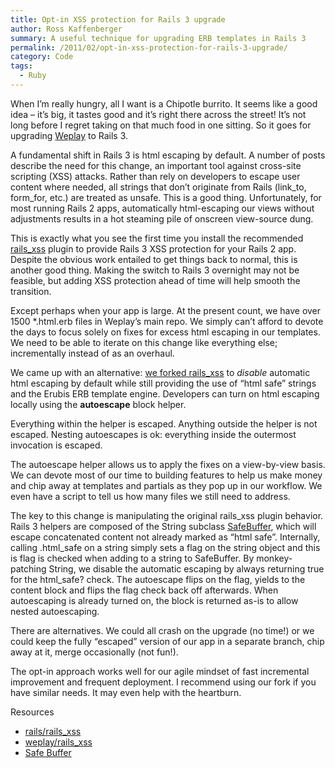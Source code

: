 ```yaml
---
title: Opt-in XSS protection for Rails 3 upgrade
author: Ross Kaffenberger
summary: A useful technique for upgrading ERB templates in Rails 3
permalink: /2011/02/opt-in-xss-protection-for-rails-3-upgrade/
category: Code
tags:
  - Ruby
---
```

When I’m really hungry, all I want is a Chipotle burrito. It seems like a good idea – it’s big, it tastes good and it’s right there across the street! It’s not long before I regret taking on that much food in one sitting. So it goes for upgrading [Weplay][1] to Rails 3.

A fundamental shift in Rails 3 is html escaping by default. A number of posts describe the need for this change, an important tool against cross-site scripting (XSS) attacks. Rather than rely on developers to escape user content where needed, all strings that don’t originate from Rails (link_to, form_for, etc.) are treated as unsafe. This is a good thing. Unfortunately, for most running Rails 2 apps, automatically html-escaping our views without adjustments results in a hot steaming pile of onscreen view-source dung.

This is exactly what you see the first time you install the recommended [rails_xss][2] plugin to provide Rails 3 XSS protection for your Rails 2 app. Despite the obvious work entailed to get things back to normal, this is another good thing. Making the switch to Rails 3 overnight may not be feasible, but adding XSS protection ahead of time will help smooth the transition.

Except perhaps when your app is large. At the present count, we have over 1500 \*.html.erb files in Weplay’s main repo. We simply can’t afford to devote the days to focus solely on fixes for excess html escaping in our templates. We need to be able to iterate on this change like everything else; incrementally instead of as an overhaul.

We came up with an alternative: [we forked rails_xss][3] to *disable* automatic html escaping by default while still providing the use of “html safe” strings and the Erubis ERB template engine. Developers can turn on html escaping locally using the **autoescape** block helper.

Everything within the helper is escaped. Anything outside the helper is not escaped. Nesting autoescapes is ok: everything inside the outermost invocation is escaped.

The autoescape helper allows us to apply the fixes on a view-by-view basis. We can devote most of our time to building features to help us make money and chip away at templates and partials as they pop up in our workflow. We even have a script to tell us how many files we still need to address.

The key to this change is manipulating the original rails_xss plugin behavior. Rails 3 helpers are composed of the String subclass [SafeBuffer][4], which will escape concatenated content not already marked as “html safe”. Internally, calling .html_safe on a string simply sets a flag on the string object and this is flag is checked when adding to a string to SafeBuffer. By monkey-patching String, we disable the automatic escaping by always returning true for the html_safe? check. The autoescape flips on the flag, yields to the content block and flips the flag check back off afterwards. When autoescaping is already turned on, the block is returned as-is to allow nested autoescaping.

There are alternatives. We could all crash on the upgrade (no time!) or we could keep the fully “escaped” version of our app in a separate branch, chip away at it, merge occasionally (not fun!).

The opt-in approach works well for our agile mindset of fast incremental improvement and frequent deployment. I recommend using our fork if you have similar needs. It may even help with the heartburn.

Resources

* [rails/rails_xss][5]
* [weplay/rails_xss][6]
* [Safe Buffer][7]

[1]:	http://www.weplay.com
[2]:	https://github.com/rails/rails_xss
[3]:	https://github.com/weplay/rails_xss
[4]:	http://yehudakatz.com/2010/02/01/safebuffers-and-rails-3-0/
[5]:	https://github.com/rails/rails_xss
[6]:	https://github.com/weplay/rails_xss
[7]:	http://yehudakatz.com/2010/02/01/safebuffers-and-rails-3-0/
